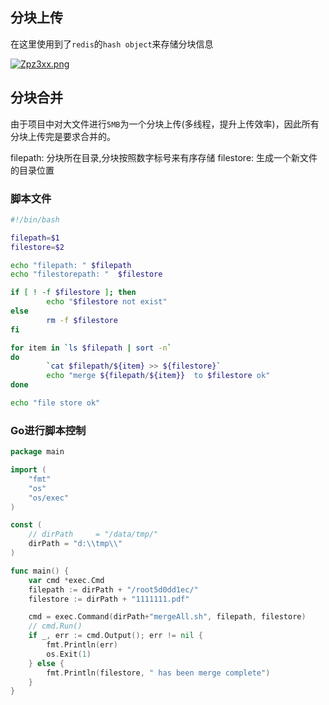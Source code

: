 ## 分块上传
在这里使用到了`redis`的`hash object`来存储分块信息

[![Zpz3xx.png](https://s2.ax1x.com/2019/06/22/Zpz3xx.png)](https://imgchr.com/i/Zpz3xx)

## 分块合并
由于项目中对大文件进行`5MB`为一个分块上传(多线程，提升上传效率)，因此所有分块上传完是要求合并的。

filepath: 分块所在目录,分块按照数字标号来有序存储
filestore: 生成一个新文件的目录位置

### 脚本文件
```bash
#!/bin/bash

filepath=$1
filestore=$2

echo "filepath: " $filepath
echo "filestorepath: "  $filestore

if [ ! -f $filestore ]; then
        echo "$filestore not exist"
else
        rm -f $filestore
fi

for item in `ls $filepath | sort -n`
do
        `cat $filepath/${item} >> ${filestore}`
        echo "merge ${filepath/${item}}  to $filestore ok"
done

echo "file store ok"
```

### Go进行脚本控制
```go
package main

import (
	"fmt"
	"os"
	"os/exec"
)

const (
	// dirPath     = "/data/tmp/"
	dirPath = "d:\\tmp\\"
)

func main() {
	var cmd *exec.Cmd
	filepath := dirPath + "/root5d0dd1ec/"
	filestore := dirPath + "1111111.pdf"

	cmd = exec.Command(dirPath+"mergeAll.sh", filepath, filestore)
	// cmd.Run()
	if _, err := cmd.Output(); err != nil {
		fmt.Println(err)
		os.Exit(1)
	} else {
		fmt.Println(filestore, " has been merge complete")
	}
}
```